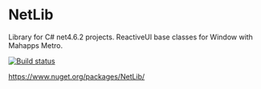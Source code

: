 # NetLib
Library for C# net4.6.2 projects.
ReactiveUI base classes for Window with Mahapps Metro.

[![Build status](https://ci.appveyor.com/api/projects/status/30j736u2w496j8jx/branch/master?svg=true)](https://ci.appveyor.com/project/vildar82/netlib/branch/master)

https://www.nuget.org/packages/NetLib/
